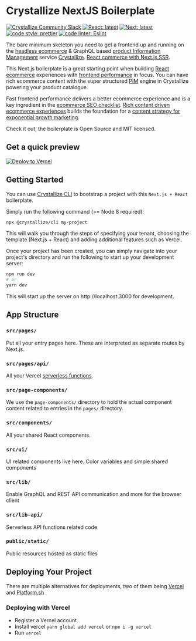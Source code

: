 # Crystallize NextJS Boilerplate

[![Crystallize Community Slack][21]][22] [![React: latest][0]][1]
[![Next: latest][2]][3] [![code style: prettier][4]][5]
[![code linter: Eslint][6]][7]

The bare minimum skeleton you need to get a frontend up and running on the
[headless ecommerce][8] & GraphQL based [product Information Management][9]
service [Crystallize][10]. [React commerce with Next.js SSR][11].

This Next.js boilerplate is a great starting point when building [React
ecommerce][11] experiences with [frontend performance][12] in focus. You can
have rich ecommerce content with the super structured [PIM][13] engine in
Crystallize powering your product catalogue.

Fast frontend performance delivers a better ecommerce experience and is a key
ingredient in the [ecommerce SEO checklist][14]. [Rich content driven ecommerce
experiences][15] builds the foundation for a [content strategy for exponential
growth marketing][16].

Check it out, the boilerplate is Open Source and MIT licensed.

## Get a quick preview

[![Deploy to Vercel](https://vercel.com/button)](https://vercel.com/import/git?s=https://github.com/CrystallizeAPI/crystallize-nextjs-boilerplate&env=CRYSTALLIZE_TENANT_IDENTIFIER&envDescription=Enter%20your%20own%20tenant%20identifier%20,%20or%20use%20the%20default:%20furniture)

## Getting Started

You can use [Crystallize CLI][17] to bootstrap a project with this
`Next.js + React` boilerplate.

Simply run the following command (>= Node 8 required):

```sh
npx @crystallize/cli my-project
```

This will walk you through the steps of specifying your tenant, choosing the
template (Next.js + React) and adding additional features such as Vercel.

Once your project has been created, you can simply navigate into your project's
directory and run the following to start up your development server:

```sh
npm run dev
# or
yarn dev
```

This will start up the server on http://localhost:3000 for development.

## App Structure

### `src/pages/`

Put all your entry pages here. These are interpreted as separate routes by
Next.js.

### `src/pages/api/`

All your Vercel [serverless functions][18].

### `src/page-components/`

We use the `page-components/` directory to hold the actual component content
related to entries in the `pages/` directory.

### `src/components/`

All your shared React components.

### `src/ui/`

UI related components live here. Color variables and simple shared components

### `src/lib/`

Enable GraphQL and REST API communication and more for the browser client

### `src/lib-api/`

Serverless API functions related code

### `public/static/`

Public resources hosted as static files

## Deploying Your Project

There are multiple alternatives for deployments, two of them being [Vercel][20]
and [Platform.sh][23]

### Deploying with Vercel

- Register a Vercel account
- Install vercel `yarn global add vercel` or `npm i -g vercel`
- Run `vercel`

[0]: https://img.shields.io/badge/react-latest-44cc11.svg?style=flat-square
[1]: https://github.com/facebook/react
[2]: https://img.shields.io/badge/next-latest-44cc11.svg?style=flat-square
[3]: https://github.com/zeit/next.js
[4]:
  https://img.shields.io/badge/code_style-prettier-ff69b4.svg?style=flat-square
[5]: https://github.com/prettier/prettier
[6]:
  https://img.shields.io/badge/code_linter-eslint-463fd4.svg?style=flat-square
[7]: https://github.com/prettier/prettier
[8]: https://crystallize.com/product
[9]: https://crystallize.com/product/product-information-management
[10]: https://crystallize.com
[11]: https://crystallize.com/developers
[12]: https://crystallize.com/blog/frontend-performance-measuring-kpis
[13]: https://crystallize.com/product/product-information-management
[14]: https://crystallize.com/blog/ecommerce-seo-checklist
[15]:
  https://crystallize.com/blog/content-rich-storytelling-makes-juicy-ecommerce
[16]:
  https://snowball.digital/blog/content-strategy-for-exponential-growth-marketing
[17]: https://github.com/crystallizeapi/crystallize-cli
[18]: https://vercel.com/docs/v2/serverless-functions/introduction
[19]: https://vercel.com/guides/deploying-nextjs-with-now/
[20]: https://vercel.com
[21]:
  https://img.shields.io/static/v1?label=Slack&logo=slack&message=Crystallize%20Community&color=68d1b7
[22]: https://slack.com
[23]: https://platform.sh
